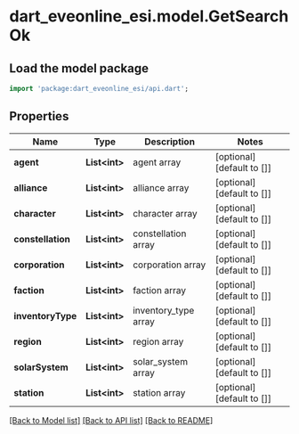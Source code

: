 # dart_eveonline_esi.model.GetSearchOk

## Load the model package
```dart
import 'package:dart_eveonline_esi/api.dart';
```

## Properties
Name | Type | Description | Notes
------------ | ------------- | ------------- | -------------
**agent** | **List&lt;int&gt;** | agent array | [optional] [default to []]
**alliance** | **List&lt;int&gt;** | alliance array | [optional] [default to []]
**character** | **List&lt;int&gt;** | character array | [optional] [default to []]
**constellation** | **List&lt;int&gt;** | constellation array | [optional] [default to []]
**corporation** | **List&lt;int&gt;** | corporation array | [optional] [default to []]
**faction** | **List&lt;int&gt;** | faction array | [optional] [default to []]
**inventoryType** | **List&lt;int&gt;** | inventory_type array | [optional] [default to []]
**region** | **List&lt;int&gt;** | region array | [optional] [default to []]
**solarSystem** | **List&lt;int&gt;** | solar_system array | [optional] [default to []]
**station** | **List&lt;int&gt;** | station array | [optional] [default to []]

[[Back to Model list]](../README.md#documentation-for-models) [[Back to API list]](../README.md#documentation-for-api-endpoints) [[Back to README]](../README.md)


